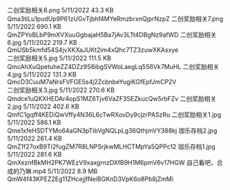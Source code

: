 二创奖励相关8.png 
5/11/2022 43.3 KB	Qma3tiLu1pudUp9P61zUGvTjbhf4MYeRmzbrxnQjprNzpZ
二创奖励相关7.png 
5/11/2022 690.1 KB	QmZPYoBLbP9mXVXuuGgbajaH5Ba7jAv3LTt4DBgNz9afWD
二创奖励相关6.jpg 
5/11/2022 219.7 KB	QmUSb5kmfd54S4jvXKXaJUKt2im4xQhc7TZ3zuwXKAsxye	
二创奖励相关5.jpg 
5/11/2022 111.5 KB	QmcAhXuQpetuheZZ4DZz9S6ibgSVWoLaegLq5S6Vk7MuHL
二创奖励相关4.jpg 
5/11/2022 131.3 KB	QmcD3CuuM7aNrsFVFGESs4j2ZcbnbeYugiKGfEpfJmCP2V	
二创奖励相关3.jpg 
5/11/2022 270.6 KB	Qmdce1uQKXHEDAr4opS1MZ6Tjv6VaZF3SEZkucQw5rbFZv
二创奖励相关2.jpg 
5/11/2022 402.6 KB	QmfC1gqff4KEDiQwVffy4N36L6cTwRXovDy9cjzrPASzRu
二创奖励相关1.jpg 
5/11/2022 586.1 KB	Qme1xfeHSDTYMo64aGN3pTibVgNQLpLg36QthjmVY388kj
珈乐存档2.jpg 
5/11/2022 261.4 KB	QmZ1f27oxB9Ti2fugZM7R8LNPSrjkwMLHCTMpYa5QPPc12
珈乐存档1.jpg 
5/11/2022 281.6 KB	QmXeznfBkMH2PK7WEzV9xaxgrnzDXfB9H1M6pmV6v17HGW 
自己看吧，合成的乃琳.mp4 
5/11/2022 8.9 MB	QmW4f43KPEZ2Eg11ZHcejjfNeiBGKnD3VpK6o8Pb8jZmMi 
